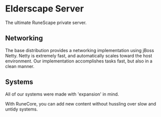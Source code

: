 # Elderscape Server

  The ultimate RuneScape private server.
 
## Networking
  The base distribution provides a networking implementation using jBoss Netty. Netty is extremely fast, and automatically scales toward the host environment. Our implementation accomplishes tasks fast, but also in a clean manner.
  
## Systems
  All of our systems were made with 'expansion' in mind.

  With RuneCore, you can add new content without hussling over slow and untidy systems.

